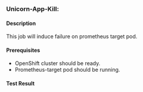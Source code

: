 ### Unicorn-App-Kill:

#### Description

This job will induce failure on prometheus target pod. 

#### Prerequisites

- OpenShift cluster should be ready.
- Prometheus-target pod should be running. 

#### Test Result

